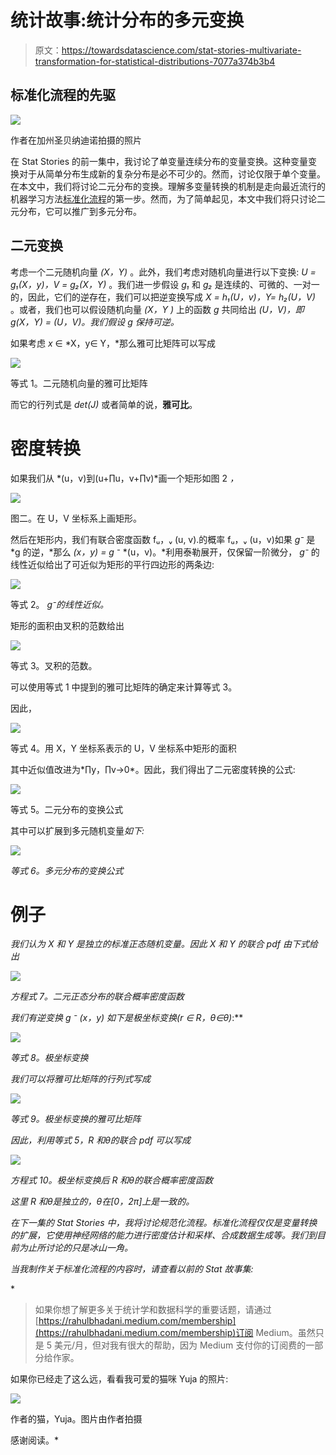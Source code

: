 # 统计故事:统计分布的多元变换

> 原文：<https://towardsdatascience.com/stat-stories-multivariate-transformation-for-statistical-distributions-7077a374b3b4>

## 标准化流程的先驱

![](img/92115334720ed8e30451be09c21207c5.png)

作者在加州圣贝纳迪诺拍摄的照片

在 Stat Stories 的前一集中，我讨论了单变量连续分布的变量变换。这种变量变换对于从简单分布生成新的复杂分布是必不可少的。然而，讨论仅限于单个变量。在本文中，我们将讨论二元分布的变换。理解多变量转换的机制是走向最近流行的机器学习方法[标准化流程](https://arxiv.org/pdf/1908.09257.pdf)的第一步。然而，为了简单起见，本文中我们将只讨论二元分布，它可以推广到多元分布。

</stat-stories-variable-transformation-to-generate-new-distributions-d4607cb32c30>  

## 二元变换

考虑一个二元随机向量 *(X，Y)* 。此外，我们考虑对随机向量进行以下变换: *U = g₁(X，y)，V = g₂(X，Y)* 。我们进一步假设 *g₁* 和 *g₂* 是连续的、可微的、一对一的，因此，它们的逆存在，我们可以把逆变换写成 *X = h₁(U，v)，Y= h₂(U，V)* 。或者，我们也可以假设随机向量 *(X，Y )* 上的函数 *g* 共同给出 *(U，V)，即 g(X，Y) = (U，V)。我们假设 g 保持可逆。*

如果考虑 *x* ∈ *X，y∈ Y，*那么雅可比矩阵可以写成

![](img/d05b630f3c6708728f5e1026554f568b.png)

等式 1。二元随机向量的雅可比矩阵

而它的行列式是 *det(J)* 或者简单的说，**雅可比**。

# 密度转换

如果我们从 *(u，v)到(u+∏u，v+∏v)*画一个矩形如图 2 *，*

![](img/ca5a09160799b04bf1f37f3c80e6cfd3.png)

图二。在 U，V 坐标系上画矩形。

然后在矩形内，我们有联合密度函数 fᵤ，ᵥ (u, v).的概率 fᵤ，ᵥ (u，v)如果 *g⁻* 是 *g 的逆，*那么 *(x，y) = g* ⁻ *(u，v)。*利用泰勒展开，仅保留一阶微分， *g⁻* 的线性近似给出了可近似为矩形的平行四边形的两条边:

![](img/489aeefafb3cc0638b023b7c27749570.png)

等式 2。 *g⁻的线性近似。*

矩形的面积由叉积的范数给出

![](img/20397134de1da9b9cbe235e1ec5eacd8.png)

等式 3。叉积的范数。

可以使用等式 1 中提到的雅可比矩阵的确定来计算等式 3。

因此，

![](img/3fc65904b6ede81b25c6c7bec057e74b.png)

等式 4。用 X，Y 坐标系表示的 U，V 坐标系中矩形的面积

其中近似值改进为*∏y，∏v→0*。因此，我们得出了二元密度转换的公式:

![](img/608e62afcd208f2deea4cb660b02fffe.png)

等式 5。二元分布的变换公式

其中可以扩展到多元随机变量*如下:*

*![](img/f9093ce5c9c790d1d834eb16af50ff3a.png)*

*等式 6。多元分布的变换公式*

# **例子**

*我们认为 *X* 和 *Y* 是独立的标准正态随机变量。因此 *X* 和 *Y* 的联合 pdf 由下式给出*

*![](img/d0e39c0891f1569d5773e9019acabacf.png)*

*方程式 7。二元正态分布的联合概率密度函数*

*我们有逆变换 *g* ⁻ *(x，y)* 如下是极坐标变换(r ∈ R，θ∈θ)*:**

*![](img/9cb58badcb93752bafdfba5f03cad18e.png)*

*等式 8。极坐标变换*

*我们可以将雅可比矩阵的行列式写成*

*![](img/d110cc7b2d7f9663d019047ce1945ddc.png)*

*等式 9。极坐标变换的雅可比矩阵*

*因此，利用等式 5，R 和θ的联合 pdf 可以写成*

*![](img/c3bbd0e9614e611e24bcd82a1c392328.png)*

*方程式 10。极坐标变换后 R 和θ的联合概率密度函数*

*这里 R 和θ是独立的，θ在[0，2π]上是一致的。*

*在下一集的 Stat Stories 中，我将讨论规范化流程。标准化流程仅仅是变量转换的扩展，它使用神经网络的能力进行密度估计和采样、合成数据生成等。我们到目前为止所讨论的只是冰山一角。*

*当我制作关于标准化流程的内容时，请查看以前的 Stat 故事集:*

*</stat-stories-variable-transformation-to-generate-new-distributions-d4607cb32c30>  </stat-stories-common-families-of-statistical-distributions-part-1-2b704dd6a808>  </stat-stories-common-families-of-statistical-distributions-part-2-4bdea86c3132>  </stat-stories-why-is-moment-generating-function-important-25bbc17dad68>  

> 如果你想了解更多关于统计学和数据科学的重要话题，请通过[https://rahulbhadani.medium.com/membership](https://rahulbhadani.medium.com/membership)订阅 Medium。虽然只是 5 美元/月，但对我有很大的帮助，因为 Medium 支付你的订阅费的一部分给作家。

如果你已经走了这么远，看看我可爱的猫咪 Yuja 的照片:

![](img/0b032b3dd046c5aa8c19cfd00e237383.png)

作者的猫，Yuja。图片由作者拍摄

感谢阅读。*